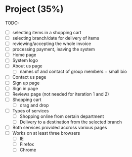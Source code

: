 # Project (35%)


TODO:

* [ ] selecting items in a shopping cart
* [ ] selecting branch/date for delivery of items
* [ ] reviewing/accepting the whole invoice
* [ ] processing payment, leaving the system
* [ ] Home page
* [ ] System logo
* [ ] About us page
  * [ ] names of and contact of group members + small bio
* [ ] Contact us page
* [ ] Sign up page
* [ ] Sign in page
* [ ] Reviews page (not needed for iteration 1 and 2)
* [ ] Shopping cart
  * [ ] drag and drop
* [ ] Types of services
  * [ ] Shopping online from certain department
  * [ ] Delivery to a destination from the selected branch
* [ ] Both services provided accross various pages
* [ ] Works on at least three browsers
  * [ ] IE
  * [ ] Firefox
  * [ ] Chrome
